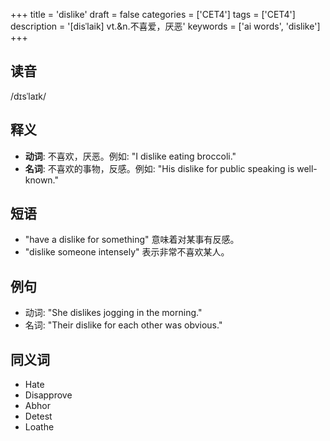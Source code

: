 +++
title = 'dislike'
draft = false
categories = ['CET4']
tags = ['CET4']
description = '[disˈlaik] vt.&n.不喜爱，厌恶'
keywords = ['ai words', 'dislike']
+++

## 读音
/dɪsˈlaɪk/

## 释义
- **动词**: 不喜欢，厌恶。例如: "I dislike eating broccoli."
- **名词**: 不喜欢的事物，反感。例如: "His dislike for public speaking is well-known."

## 短语
- "have a dislike for something" 意味着对某事有反感。
- "dislike someone intensely" 表示非常不喜欢某人。

## 例句
- 动词: "She dislikes jogging in the morning."
- 名词: "Their dislike for each other was obvious."

## 同义词
- Hate
- Disapprove
- Abhor
- Detest
- Loathe
